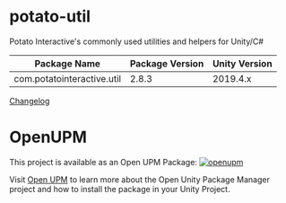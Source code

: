# potato-util
Potato Interactive's commonly used utilities and helpers for Unity/C#

| Package Name | Package Version | Unity Version |
|-----|-----|-----|
| com.potatointeractive.util | 2.8.3 | 2019.4.x |

[Changelog](CHANGELOG.md)

# OpenUPM
This project is available as an Open UPM Package: [![openupm](https://img.shields.io/npm/v/com.potatointeractive.util?label=openupm&registry_uri=https://package.openupm.com)](https://openupm.com/packages/com.potatointeractive.util/)

Visit [Open UPM](https://openupm.com) to learn more about the Open Unity Package Manager project and how to install the package in your Unity Project.